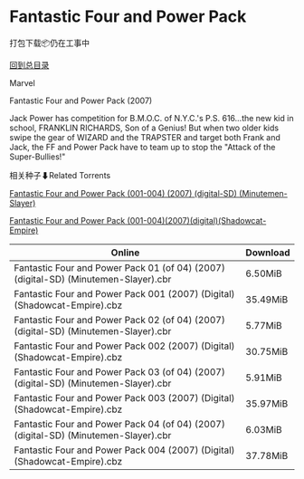 # Fantastic Four and Power Pack

打包下载📦仍在工事中

[回到总目录](/Catalogs.md)

Marvel

Fantastic Four and Power Pack (2007)

Jack Power has competition for B.M.O.C. of N.Y.C.'s P.S. 616...the new kid in school, FRANKLIN RICHARDS, Son of a Genius! But when two older kids swipe the gear of WIZARD and the TRAPSTER and target both Frank and Jack, the FF and Power Pack have to team up to stop the "Attack of the Super-Bullies!"





相关种子⬇Related Torrents

[Fantastic Four and Power Pack (001-004) (2007) (digital-SD) (Minutemen-Slayer)](https://github.com/alicewish/markdown/blob/master/torrent/Fantastic-Four-and-Power-Pack--001-004---2007---digital-SD---Minutemen-Slayer.md)

[Fantastic Four and Power Pack (001-004)(2007)(digital)(Shadowcat-Empire)](https://github.com/alicewish/markdown/blob/master/torrent/Fantastic-Four-and-Power-Pack--001-004--2007--digital--Shadowcat-Empire.md)

Online | Download
--- | ---
Fantastic Four and Power Pack 01 (of 04) (2007) (digital-SD) (Minutemen-Slayer).cbr | 6.50MiB
Fantastic Four and Power Pack 001 (2007) (Digital) (Shadowcat-Empire).cbz | 35.49MiB
Fantastic Four and Power Pack 02 (of 04) (2007) (digital-SD) (Minutemen-Slayer).cbr | 5.77MiB
Fantastic Four and Power Pack 002 (2007) (Digital) (Shadowcat-Empire).cbz | 30.75MiB
Fantastic Four and Power Pack 03 (of 04) (2007) (digital-SD) (Minutemen-Slayer).cbr | 5.91MiB
Fantastic Four and Power Pack 003 (2007) (Digital) (Shadowcat-Empire).cbz | 35.97MiB
Fantastic Four and Power Pack 04 (of 04) (2007) (digital-SD) (Minutemen-Slayer).cbr | 6.03MiB
Fantastic Four and Power Pack 004 (2007) (Digital) (Shadowcat-Empire).cbz | 37.78MiB